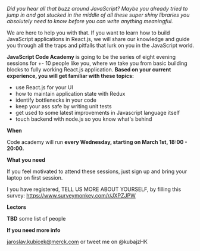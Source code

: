 *Did you hear all that buzz around JavaScript? Maybe you already tried to jump in and got stucked in the middle of all these super shiny libraries you absolutely need to know before you can write anything meaningful.*

We are here to help you with that. If you want to learn how to build JavaScript applications in React.js, we will share our knowledge and guide you through all the traps and pitfalls that lurk on you in the JavaScript world.

**JavaScript Code Academy** is going to be the series of eight evening sessions for +- 10 people like you, where we take you from basic building blocks to fully working React.js application. **Based on your current experience, you will get familiar with these topics:**

- use React.js for your UI
- how to maintain application state with Redux
- identify bottlenecks in your code
- keep your ass safe by writing unit tests
- get used to some latest improvements in Javascript language itself
- touch backend with node.js so you know what's behind

**When**

Code academy will run **every Wednesday, starting on March 1st, 18:00 - 20:00.**

**What you need**

If you feel motivated to attend these sessions, just sign up and bring your laptop on first session.

I you have registered, TELL US MORE ABOUT YOURSELF, by filling this survey: https://www.surveymonkey.com/r/JXPZJPW

**Lectors**

**TBD** some list of people

**If you need more info**

jaroslav.kubicek@merck.com or tweet me on @kubajzHK

